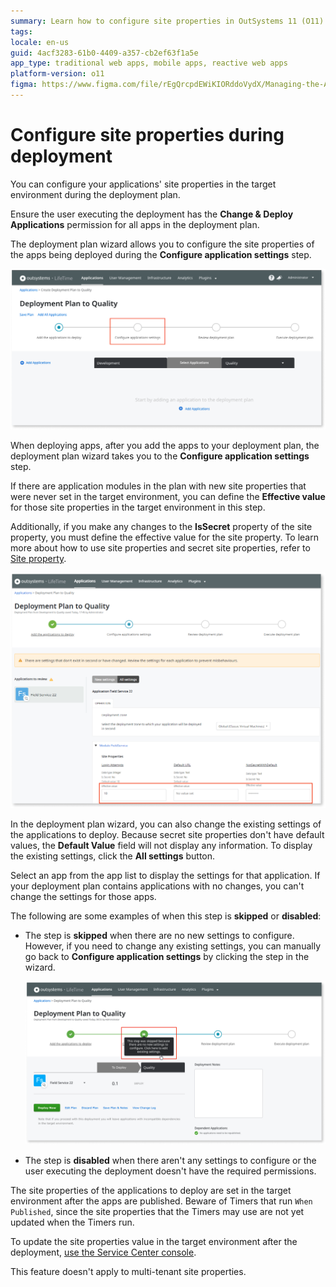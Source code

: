 ```yaml
---
summary: Learn how to configure site properties in OutSystems 11 (O11) during deployment to enhance application settings management.
tags: 
locale: en-us
guid: 4acf3283-61b0-4409-a357-cb2ef63f1a5e
app_type: traditional web apps, mobile apps, reactive web apps
platform-version: o11
figma: https://www.figma.com/file/rEgQrcpdEWiKIORddoVydX/Managing-the-Applications-Lifecycle?type=design&node-id=257%3A33&mode=design&t=98kL4vRdGIKpuwQm-1
---
```


# Configure site properties during deployment

You can configure your applications' site properties in the target environment during the deployment plan.

<div class="info" markdown="1">

Ensure the user executing the deployment has the **Change & Deploy Applications** permission for all apps in the deployment plan.

</div>

The deployment plan wizard allows you to configure the site properties of the apps being deployed during the **Configure application settings** step.

![Screenshot of the deployment plan wizard highlighting the 'Configure application settings' step.](images/configure-settings-during-deploy-2.png "Configure Application Settings During Deployment")

When deploying apps, after you add the apps to your deployment plan, the deployment plan wizard takes you to the **Configure application settings** step.

If there are application modules in the plan with new site properties that were never set in the target environment, you can define the **Effective value** for those site properties in the target environment in this step.

Additionally, if you make any changes to the **IsSecret** property of the site property, you must define the effective value for the site property. To learn more about how to use site properties and secret site properties, refer to [Site property](../ref/lang/auto/class-site-property.md#example-2). 

![Screenshot of the deployment plan wizard where the user defines the Effective value for new Site Properties.](images/cfg-site-prop-stg-lt.png "Effective Value for Site Properties")

In the deployment plan wizard, you can also change the existing settings of the applications to deploy. Because secret site properties don't have default values, the **Default Value** field will not display any information. To display the existing settings, click the **All settings** button.

Select an app from the app list to display the settings for that application. If your deployment plan contains applications with no changes, you can't change the settings for those apps.

The following are some examples of when this step is **skipped** or **disabled**:

* The step is **skipped** when there are no new settings to configure. However, if you need to change any existing settings, you can manually go back to **Configure application settings** by clicking the step in the wizard.

    ![Illustration of the deployment plan wizard with the 'Configure application settings' step skipped or disabled.](images/configure-settings-during-deploy-4.png "Skipping or Disabling Configuration Steps")

* The step is **disabled** when there aren't any settings to configure or the user executing the deployment doesn't have the required permissions.

The site properties of the applications to deploy are set in the target environment after the apps are published. Beware of Timers that run `When Published`, since the site properties that the Timers may use are not yet updated when the Timers run.

To update the site properties value in the target environment after the deployment, [use the Service Center console](configure-application-settings-after-deployment.md).

<div class="info" markdown="1">

This feature doesn't apply to multi-tenant site properties.

</div>


